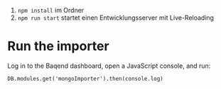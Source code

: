 1. `npm install` im Ordner
2. `npm run start` startet einen Entwicklungsserver mit Live-Reloading

# Run the importer
Log in to the Baqend dashboard, open a JavaScript console, and run:
```
DB.modules.get('mongoImporter').then(console.log)
```
